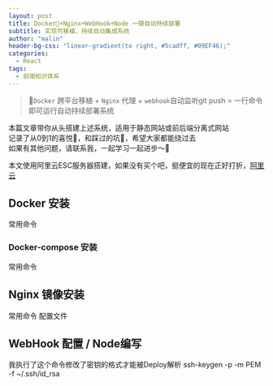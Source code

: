 ```yaml
---
layout: post
title: Docker🐳+Nginx+WebHook+Node 一键自动持续部署
subtitle: 实现可移植，持续自动集成系统
author: "malin"
header-bg-css: "linear-gradient(to right, #5cadff, #09EF46);"
categories:
  - React
tags:
  - 前端知识体系
---
```


> 🐳`Docker` 跨平台移植 + `Nginx` 代理 + `webhook`自动监听git push  = 一行命令即可运行自动持续部署系统

本篇文章带你从头搭建上述系统，适用于静态网站或前后端分离式网站  
记录了从0到1的喜悦🌈，和踩过的坑😤，希望大家都能绕过去  
如果有其他问题，请联系我，一起学习一起进步～🤝  

本文使用阿里云ESC服务器搭建，如果没有买个吧，挺便宜的现在正好打折，[阿里云](https://www.aliyun.com/minisite/goods?userCode=tnz5wqkd)  

## Docker 安装

常用命令

### Docker-compose 安装

常用命令

## Nginx 镜像安装

常用命令
配置文件

## WebHook 配置 / Node编写


我执行了这个命令修改了密钥的格式才能被Deploy解析
ssh-keygen -p -m PEM -f ~/.ssh/id_rsa